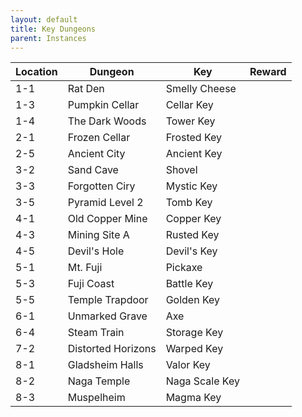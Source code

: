 ```yaml
---
layout: default
title: Key Dungeons
parent: Instances
---
```


<table>
<thead>
  <tr>
    <th>Location</th>
    <th>Dungeon</th>
    <th>Key</th>
    <th>Reward</th>
  </tr>
</thead>
<tbody>
  <tr>
    <td>1-1</td>
    <td>Rat Den</td>
    <td>Smelly Cheese</td>
    <td></td>
  </tr>
  <tr>
    <td>1-3</td>
    <td>Pumpkin Cellar</td>
    <td>Cellar Key</td>
    <td></td>
  </tr>
  <tr>
    <td>1-4</td>
    <td>The Dark Woods</td>
    <td>Tower Key</td>
    <td></td>
  </tr>
  <tr>
    <td>2-1</td>
    <td>Frozen Cellar</td>
    <td>Frosted Key</td>
    <td></td>
  </tr>
  <tr>
    <td>2-5</td>
    <td>Ancient City</td>
    <td>Ancient Key</td>
    <td></td>
  </tr>
  <tr>
    <td>3-2</td>
    <td>Sand Cave</td>
    <td>Shovel</td>
    <td></td>
  </tr>
  <tr>
    <td>3-3</td>
    <td>Forgotten Ciry</td>
    <td>Mystic Key</td>
    <td></td>
  </tr>
  <tr>
    <td>3-5</td>
    <td>Pyramid Level 2</td>
    <td>Tomb Key</td>
    <td></td>
  </tr>
  <tr>
    <td>4-1</td>
    <td>Old Copper Mine</td>
    <td>Copper Key</td>
    <td></td>
  </tr>
  <tr>
    <td>4-3</td>
    <td>Mining Site A</td>
    <td>Rusted Key</td>
    <td></td>
  </tr>
  <tr>
    <td>4-5</td>
    <td>Devil's Hole</td>
    <td>Devil's Key</td>
    <td></td>
  </tr>
  <tr>
    <td>5-1</td>
    <td>Mt. Fuji</td>
    <td>Pickaxe</td>
    <td></td>
  </tr>
  <tr>
    <td>5-3</td>
    <td>Fuji Coast</td>
    <td>Battle Key</td>
    <td></td>
  </tr>
  <tr>
    <td>5-5</td>
    <td>Temple Trapdoor</td>
    <td>Golden Key</td>
    <td></td>
  </tr>
  <tr>
    <td>6-1</td>
    <td>Unmarked Grave</td>
    <td>Axe</td>
    <td></td>
  </tr>
  <tr>
    <td>6-4</td>
    <td>Steam Train</td>
    <td>Storage Key</td>
    <td></td>
  </tr>
  <tr>
    <td>7-2</td>
    <td>Distorted Horizons</td>
    <td>Warped Key</td>
    <td></td>
  </tr>
  <tr>
    <td>8-1</td>
    <td>Gladsheim Halls</td>
    <td>Valor Key</td>
    <td></td>
  </tr>
  <tr>
    <td>8-2</td>
    <td>Naga Temple</td>
    <td>Naga Scale Key</td>
    <td></td>
  </tr>
  <tr>
    <td>8-3</td>
    <td>Muspelheim</td>
    <td>Magma Key</td>
    <td></td>
  </tr>
</tbody>
</table>